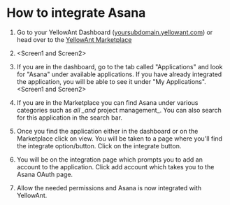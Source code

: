 # How to integrate Asana

1. Go to your YellowAnt Dashboard \([yoursubdomain.yellowant.com](/yoursubdomain.yellowant.com)\) or head over to the [YellowAnt Marketplace](https://www.yellowant.com/marketplace) 

1. &lt;Screen1 and Screen2&gt;
2. If you are in the dashboard, go to the tab called "Applications" and look for "Asana" under available applications. If you have already integrated the application, you will be able to see it under "My Applications".  
   &lt;Screen1 and Screen2&gt;

3. If you are in the Marketplace you can find Asana under various categories such as _all \_and_ project management\_. You can also search for this application in the search bar.

4. Once you find the application either in the dashboard or on the Marketplace click on view. You will be taken to a page where you'll find the integrate option/button. Click on the integrate button.

5. You will be on the integration page which prompts you to add an account to the application. Click add account which takes you to the Asana OAuth page.

6. Allow the needed permissions and Asana is now integrated with YellowAnt.



